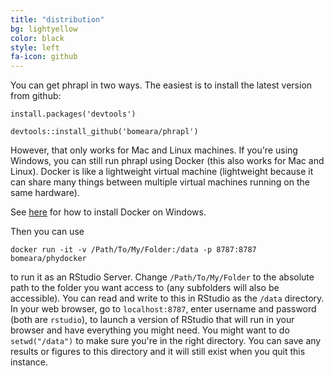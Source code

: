```yaml
---
title: "distribution"
bg: lightyellow
color: black
style: left
fa-icon: github
---
```


You can get phrapl in two ways. The easiest is to install the latest version from github:

`install.packages('devtools')`

`devtools::install_github('bomeara/phrapl')`

However, that only works for Mac and Linux machines. If you're using Windows, you can still run phrapl using Docker (this also works for Mac and Linux). Docker is like a lightweight virtual machine (lightweight because it can share many things between multiple virtual machines running on the same hardware).

See [here](https://docs.docker.com/docker-for-windows/) for how to install Docker on Windows.

Then you can use

`docker run -it -v /Path/To/My/Folder:/data -p 8787:8787 bomeara/phydocker`

to run it as an RStudio Server. Change `/Path/To/My/Folder` to the absolute path to the folder you want access to (any subfolders will also be accessible). You can read and write to this in RStudio as the `/data` directory. In your web browser, go to `localhost:8787`, enter username and password (both are `rstudio`), to launch a version of RStudio that will run in your browser and have everything you might need. You might want to do `setwd("/data")` to make sure you're in the right directory. You can save any results or figures to this directory and it will still exist when you quit this instance.
